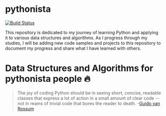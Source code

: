# pythonista

[![Build Status](https://travis-ci.org/joemccann/dillinger.svg?branch=master)](https://travis-ci.org/joemccann/dillinger)

This repository is dedicated to my journey of learning Python and applying it to various data structures and algorithms. As I progress through my studies, I will be adding new code samples and projects to this repository to document my progress and share what I have learned with others.

Data Structures and Algorithms for pythonista people 🔥
=========================================

> The joy of coding Python should be in seeing short, concise,
> readable classes that express a lot of action in a small amount of clear code --
> not in reams of trivial code that bores the reader to death. -[Guido van Rossum](https://en.wikipedia.org/wiki/Guido_van_Rossum)
